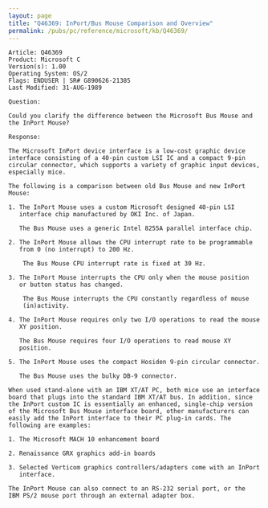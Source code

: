 ```yaml
---
layout: page
title: "Q46369: InPort/Bus Mouse Comparison and Overview"
permalink: /pubs/pc/reference/microsoft/kb/Q46369/
---
```


	Article: Q46369
	Product: Microsoft C
	Version(s): 1.00
	Operating System: OS/2
	Flags: ENDUSER | SR# G890626-21385
	Last Modified: 31-AUG-1989
	
	Question:
	
	Could you clarify the difference between the Microsoft Bus Mouse and
	the InPort Mouse?
	
	Response:
	
	The Microsoft InPort device interface is a low-cost graphic device
	interface consisting of a 40-pin custom LSI IC and a compact 9-pin
	circular connector, which supports a variety of graphic input devices,
	especially mice.
	
	The following is a comparison between old Bus Mouse and new InPort
	Mouse:
	
	1. The InPort Mouse uses a custom Microsoft designed 40-pin LSI
	   interface chip manufactured by OKI Inc. of Japan.
	
	   The Bus Mouse uses a generic Intel 8255A parallel interface chip.
	
	2. The InPort Mouse allows the CPU interrupt rate to be programmable
	   from 0 (no interrupt) to 200 Hz.
	
	    The Bus Mouse CPU interrupt rate is fixed at 30 Hz.
	
	3. The InPort Mouse interrupts the CPU only when the mouse position
	   or button status has changed.
	
	    The Bus Mouse interrupts the CPU constantly regardless of mouse
	    (in)activity.
	
	4. The InPort Mouse requires only two I/O operations to read the mouse
	   XY position.
	
	   The Bus Mouse requires four I/O operations to read mouse XY
	   position.
	
	5. The InPort Mouse uses the compact Hosiden 9-pin circular connector.
	
	   The Bus Mouse uses the bulky DB-9 connector.
	
	When used stand-alone with an IBM XT/AT PC, both mice use an interface
	board that plugs into the standard IBM XT/AT bus. In addition, since
	the InPort custom IC is essentially an enhanced, single-chip version
	of the Microsoft Bus Mouse interface board, other manufacturers can
	easily add the InPort interface to their PC plug-in cards. The
	following are examples:
	
	1. The Microsoft MACH 10 enhancement board
	
	2. Renaissance GRX graphics add-in boards
	
	3. Selected Verticom graphics controllers/adapters come with an InPort
	   interface.
	
	The InPort Mouse can also connect to an RS-232 serial port, or the
	IBM PS/2 mouse port through an external adapter box.
